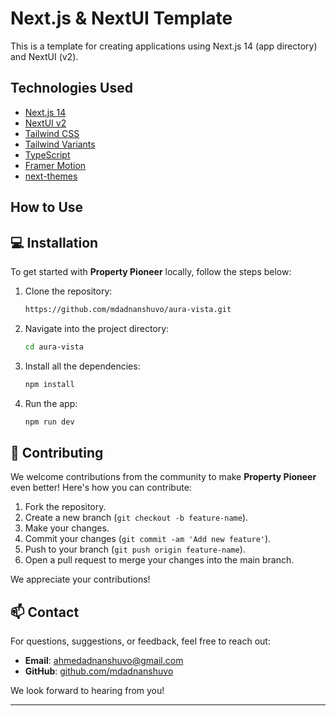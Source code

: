 # Next.js & NextUI Template

This is a template for creating applications using Next.js 14 (app directory) and NextUI (v2).


## Technologies Used

- [Next.js 14](https://nextjs.org/docs/getting-started)
- [NextUI v2](https://nextui.org/)
- [Tailwind CSS](https://tailwindcss.com/)
- [Tailwind Variants](https://tailwind-variants.org)
- [TypeScript](https://www.typescriptlang.org/)
- [Framer Motion](https://www.framer.com/motion/)
- [next-themes](https://github.com/pacocoursey/next-themes)

## How to Use



## 💻 Installation

To get started with **Property Pioneer** locally, follow the steps below:

1. Clone the repository:
    ```bash
    https://github.com/mdadnanshuvo/aura-vista.git
    ```

2. Navigate into the project directory:
    ```bash
    cd aura-vista
    ```

3. Install all the dependencies:
    ```bash
    npm install
    ```
4. Run the app:
     ```bash
    npm run dev
    ```

## 🤝 Contributing

We welcome contributions from the community to make **Property Pioneer** even better! Here's how you can contribute:

1. Fork the repository.
2. Create a new branch (`git checkout -b feature-name`).
3. Make your changes.
4. Commit your changes (`git commit -am 'Add new feature'`).
5. Push to your branch (`git push origin feature-name`).
6. Open a pull request to merge your changes into the main branch.

We appreciate your contributions!

## 📫 Contact

For questions, suggestions, or feedback, feel free to reach out:

- **Email**: [ahmedadnanshuvo@gmail.com](mailto:ahmedadnanshuvo@gmail.com)
- **GitHub**: [github.com/mdadnanshuvo](https://github.com/mdadnanshuvo/)

We look forward to hearing from you!

---


 
